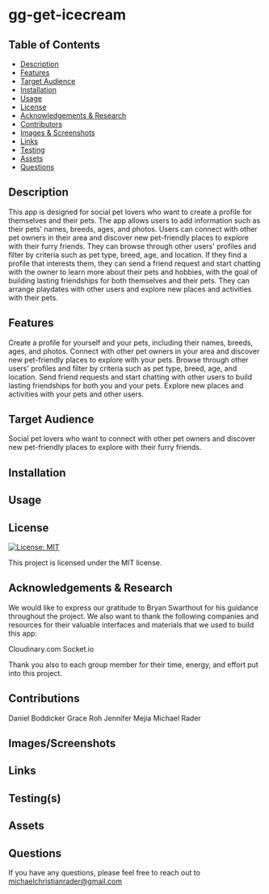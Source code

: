 # gg-get-icecream

## Table of Contents
- [Description](#description)
- [Features](#features)
- [Target Audience](#target-audience)
- [Installation](#installation)
- [Usage](#usage)
- [License](#license)
- [Acknowledgements & Research](#acknowledgements--research)
- [Contributors](#contributors)
- [Images & Screenshots](#images)
- [Links](#links)
- [Testing](#testing)
- [Assets](#assets)
- [Questions](#questions)

## Description
This app is designed for social pet lovers who want to create a profile for themselves and their pets. The app allows users to add information such as their pets' names, breeds, ages, and photos. Users can connect with other pet owners in their area and discover new pet-friendly places to explore with their furry friends. They can browse through other users' profiles and filter by criteria such as pet type, breed, age, and location. If they find a profile that interests them, they can send a friend request and start chatting with the owner to learn more about their pets and hobbies, with the goal of building lasting friendships for both themselves and their pets. They can arrange playdates with other users and explore new places and activities with their pets.

## Features

Create a profile for yourself and your pets, including their names, breeds, ages, and photos.
Connect with other pet owners in your area and discover new pet-friendly places to explore with your pets.
Browse through other users' profiles and filter by criteria such as pet type, breed, age, and location.
Send friend requests and start chatting with other users to build lasting friendships for both you and your pets.
Explore new places and activities with your pets and other users.

## Target Audience
Social pet lovers who want to connect with other pet owners and discover new pet-friendly places to explore with their furry friends.

## Installation

## Usage

## License
[![License: MIT](https://img.shields.io/badge/License-MIT-blue.svg)](https://opensource.org/licenses/MIT)
  
  This project is licensed under the MIT license.

## Acknowledgements & Research
We would like to express our gratitude to Bryan Swarthout for his guidance throughout the project. We also want to thank the following companies and resources for their valuable interfaces and materials that we used to build this app:

Cloudinary.com
Socket.io

Thank you also to each group member for their time, energy, and effort put into this project.

## Contributions
Daniel Boddicker
Grace Roh
Jennifer Mejia
Michael Rader

## Images/Screenshots

## Links

## Testing(s)
<!-- [Heroku Deployment](heroku link here)
[Link Description](link here) -->

## Assets
<!-- [!img-description](link here) -->
<!--  -->

## Questions
If you have any questions, please feel free to reach out to michaelchristianrader@gmail.com
